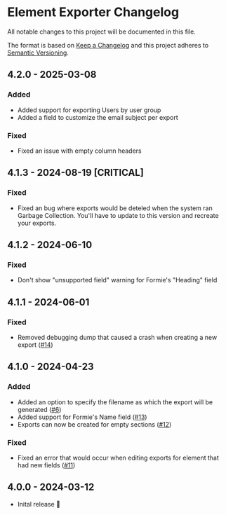 # Element Exporter Changelog

All notable changes to this project will be documented in this file.

The format is based on [Keep a Changelog](http://keepachangelog.com/) and this project adheres to [Semantic Versioning](http://semver.org/).

## 4.2.0 - 2025-03-08
### Added
- Added support for exporting Users by user group
- Added a field to customize the email subject per export
### Fixed
- Fixed an issue with empty column headers

## 4.1.3 - 2024-08-19 [CRITICAL]
### Fixed
- Fixed an bug where exports would be deteled when the system ran Garbage Collection. You'll have to update to this version and recreate your exports.

## 4.1.2 - 2024-06-10
### Fixed
- Don't show "unsupported field" warning for Formie's "Heading" field

## 4.1.1 - 2024-06-01
### Fixed
- Removed debugging dump that caused a crash when creating a new export ([#14](https://github.com/studioespresso/craft-exporter/issues/14))

## 4.1.0 - 2024-04-23
### Added
- Added an option to specify the filename as which the export will be generated ([#6](https://github.com/studioespresso/craft-exporter/issues/6))
- Added support for Formie's Name field ([#13](https://github.com/studioespresso/craft-exporter/issues/13))
- Exports can now be created for empty sections ([#12](https://github.com/studioespresso/craft-exporter/issues/12))

### Fixed
- Fixed an error that would occur when editing exports for element that had new fields ([#11](https://github.com/studioespresso/craft-exporter/issues/11))


## 4.0.0 - 2024-03-12
- Inital release 🚀

